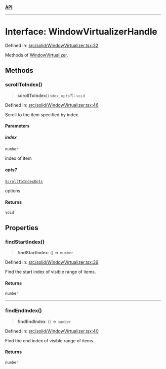 [**API**](../../API.md)

***

# Interface: WindowVirtualizerHandle

Defined in: [src/solid/WindowVirtualizer.tsx:32](https://github.com/inokawa/virtua/blob/41a33aaa191d1b7d2f2edf9ebdf280019e03fb14/src/solid/WindowVirtualizer.tsx#L32)

Methods of [WindowVirtualizer](../functions/WindowVirtualizer.md).

## Methods

### scrollToIndex()

> **scrollToIndex**(`index`, `opts`?): `void`

Defined in: [src/solid/WindowVirtualizer.tsx:46](https://github.com/inokawa/virtua/blob/41a33aaa191d1b7d2f2edf9ebdf280019e03fb14/src/solid/WindowVirtualizer.tsx#L46)

Scroll to the item specified by index.

#### Parameters

##### index

`number`

index of item

##### opts?

[`ScrollToIndexOpts`](../../react/interfaces/ScrollToIndexOpts.md)

options

#### Returns

`void`

## Properties

### findStartIndex()

> **findStartIndex**: () => `number`

Defined in: [src/solid/WindowVirtualizer.tsx:36](https://github.com/inokawa/virtua/blob/41a33aaa191d1b7d2f2edf9ebdf280019e03fb14/src/solid/WindowVirtualizer.tsx#L36)

Find the start index of visible range of items.

#### Returns

`number`

***

### findEndIndex()

> **findEndIndex**: () => `number`

Defined in: [src/solid/WindowVirtualizer.tsx:40](https://github.com/inokawa/virtua/blob/41a33aaa191d1b7d2f2edf9ebdf280019e03fb14/src/solid/WindowVirtualizer.tsx#L40)

Find the end index of visible range of items.

#### Returns

`number`
